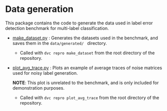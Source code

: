 # Data generation

This package contains the code to generate the data used in label error detection benchmark for multi-label classification.

- [make_dataset.py](./make_dataset.py) : Generates the datasets used in the benchmark, and saves them in the `data/generated/
` directory.
  - Called with `dvc repro make_dataset` from the root directory of the repository.
- [plot_avg_trace.py](./plot_avg_trace.py) : Plots an example of average traces of noise matrices used for noisy label generation.

  **NOTE**: This plot is unrelated to the benchmark, and is only included for demonstration purposes. 

  - Called with `dvc repro plot_avg_trace` from the root directory of the repository.


